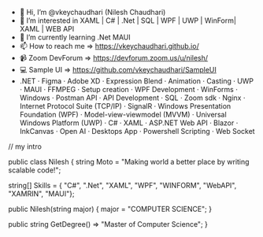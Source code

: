 - 👋 Hi, I’m @vkeychaudhari (Nilesh Chaudhari)
- 👀 I’m interested in XAML | C# | .Net | SQL | WPF | UWP | WinForm| XAML | WEB API 
- 🌱 I’m currently learning .Net MAUI
- 📫 How to reach me => https://vkeychaudhari.github.io/
- 📹 Zoom DevForum => https://devforum.zoom.us/u/nilesh/
- 💻 Sample UI => https://github.com/vkeychaudhari/SampleUI
- .NET · Figma · Adobe XD · Expression Blend · Animation · Casting · UWP · MAUI · FFMPEG · Setup creation · WPF Development · WinForms · Windows · Postman API · API Development · SQL · Zoom sdk · Nginx · Internet Protocol Suite (TCP/IP) · SignalR · Windows Presentation Foundation (WPF) · Model-view-viewmodel (MVVM) · Universal Windows Platform (UWP) · C# · XAML · ASP.NET Web API · Blazor · InkCanvas · Open AI · Desktops App · Powershell Scripting · Web Socket
<!---
vkeychaudhari/vkeychaudhari is a ✨ special ✨ repository because its `README.md` (this file) appears on your GitHub profile.
You can click the Preview link to take a look at your changes.
--->

// my intro

public class Nilesh { string Moto = "Making world a better place by writing scalable code!";

string[] Skills = { "C#", ".Net", "XAML", "WPF", "WINFORM", "WebAPI", "XAMRIN", "MAUI"};

public Nilesh(string major)
{
    major = "COMPUTER SCIENCE";
}

public string GetDegree() => "Master of Computer Science";
}
